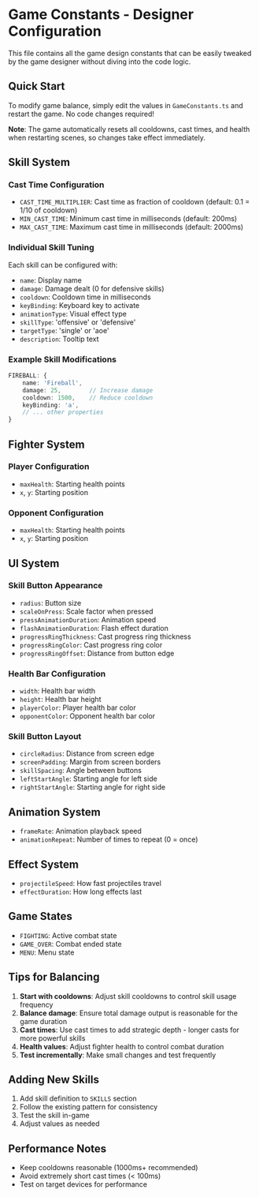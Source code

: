 # Game Constants - Designer Configuration

This file contains all the game design constants that can be easily tweaked by the game designer without diving into the code logic.

## Quick Start

To modify game balance, simply edit the values in `GameConstants.ts` and restart the game. No code changes required!

**Note**: The game automatically resets all cooldowns, cast times, and health when restarting scenes, so changes take effect immediately.

## Skill System

### Cast Time Configuration
- `CAST_TIME_MULTIPLIER`: Cast time as fraction of cooldown (default: 0.1 = 1/10 of cooldown)
- `MIN_CAST_TIME`: Minimum cast time in milliseconds (default: 200ms)
- `MAX_CAST_TIME`: Maximum cast time in milliseconds (default: 2000ms)

### Individual Skill Tuning
Each skill can be configured with:
- `name`: Display name
- `damage`: Damage dealt (0 for defensive skills)
- `cooldown`: Cooldown time in milliseconds
- `keyBinding`: Keyboard key to activate
- `animationType`: Visual effect type
- `skillType`: 'offensive' or 'defensive'
- `targetType`: 'single' or 'aoe'
- `description`: Tooltip text

### Example Skill Modifications
```typescript
FIREBALL: {
    name: 'Fireball',
    damage: 25,        // Increase damage
    cooldown: 1500,    // Reduce cooldown
    keyBinding: 'a',
    // ... other properties
}
```

## Fighter System

### Player Configuration
- `maxHealth`: Starting health points
- `x`, `y`: Starting position

### Opponent Configuration
- `maxHealth`: Starting health points  
- `x`, `y`: Starting position

## UI System

### Skill Button Appearance
- `radius`: Button size
- `scaleOnPress`: Scale factor when pressed
- `pressAnimationDuration`: Animation speed
- `flashAnimationDuration`: Flash effect duration
- `progressRingThickness`: Cast progress ring thickness
- `progressRingColor`: Cast progress ring color
- `progressRingOffset`: Distance from button edge

### Health Bar Configuration
- `width`: Health bar width
- `height`: Health bar height
- `playerColor`: Player health bar color
- `opponentColor`: Opponent health bar color

### Skill Button Layout
- `circleRadius`: Distance from screen edge
- `screenPadding`: Margin from screen borders
- `skillSpacing`: Angle between buttons
- `leftStartAngle`: Starting angle for left side
- `rightStartAngle`: Starting angle for right side

## Animation System

- `frameRate`: Animation playback speed
- `animationRepeat`: Number of times to repeat (0 = once)

## Effect System

- `projectileSpeed`: How fast projectiles travel
- `effectDuration`: How long effects last

## Game States

- `FIGHTING`: Active combat state
- `GAME_OVER`: Combat ended state
- `MENU`: Menu state

## Tips for Balancing

1. **Start with cooldowns**: Adjust skill cooldowns to control skill usage frequency
2. **Balance damage**: Ensure total damage output is reasonable for the game duration
3. **Cast times**: Use cast times to add strategic depth - longer casts for more powerful skills
4. **Health values**: Adjust fighter health to control combat duration
5. **Test incrementally**: Make small changes and test frequently

## Adding New Skills

1. Add skill definition to `SKILLS` section
2. Follow the existing pattern for consistency
3. Test the skill in-game
4. Adjust values as needed

## Performance Notes

- Keep cooldowns reasonable (1000ms+ recommended)
- Avoid extremely short cast times (< 100ms)
- Test on target devices for performance 
